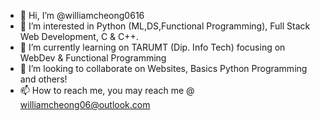 - 👋 Hi, I’m @williamcheong0616
- 👀 I’m interested in Python (ML,DS,Functional Programming), Full Stack Web Development, C & C++.
- 🌱 I’m currently learning on TARUMT (Dip. Info Tech) focusing on WebDev & Functional Programming
- 💞️ I’m looking to collaborate on Websites, Basics Python Programming and others!
- 📫 How to reach me, you may reach me @ williamcheong06@outlook.com

